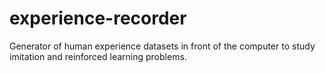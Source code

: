 # experience-recorder
Generator of human experience datasets in front of the computer to study imitation and reinforced learning problems.
